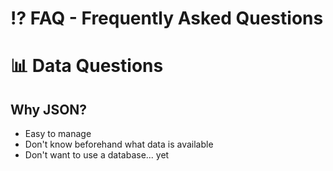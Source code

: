 # ⁉️ FAQ - Frequently Asked Questions

# 📊 Data Questions
## Why JSON?
- Easy to manage
- Don't know beforehand what data is available
- Don't want to use a database... yet
